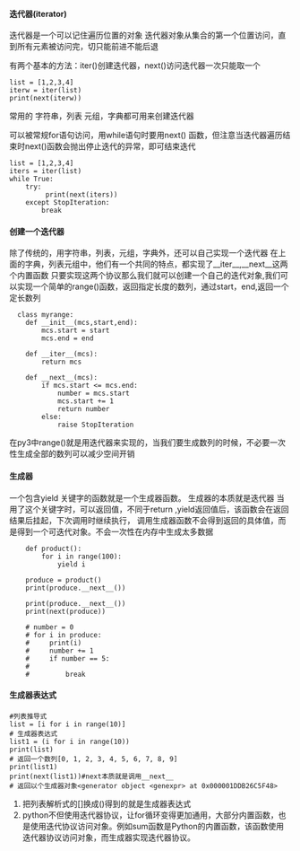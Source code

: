 #### 迭代器(iterator)
迭代器是一个可以记住遍历位置的对象
迭代器对象从集合的第一个位置访问，直到所有元素被访问完，切只能前进不能后退

    
有两个基本的方法：iter()创建迭代器，next()访问迭代器一次只能取一个
    
    list = [1,2,3,4]
    iterw = iter(list)
    print(next(iterw))
    
常用的 字符串，列表 元组，字典都可用来创建迭代器

可以被常规for语句访问，用while语句时要用next() 函数，但注意当迭代器遍历结束时next()函数会抛出停止迭代的异常，即可结束迭代
    
    list = [1,2,3,4]
    iters = iter(list)
    while True:
        try:
             print(next(iters))
        except StopIteration:
            break
        

#### 创建一个迭代器
除了传统的，用字符串，列表，元组，字典外，还可以自己实现一个迭代器
在上面的字典，列表元组中，他们有一个共同的特点，都实现了__iter__,__next__这两个内置函数
只要实现这两个协议那么我们就可以创建一个自己的迭代对象,我们可以实现一个简单的range()函数，返回指定长度的数列，通过start，end,返回一个定长数列

      class myrange:
        def __init__(mcs,start,end):
            mcs.start = start
            mcs.end = end
            
        def __iter__(mcs):
            return mcs
    
        def __next__(mcs):
            if mcs.start <= mcs.end:
                number = mcs.start
                mcs.start += 1
                return number
            else:
                raise StopIteration
                

在py3中range()就是用迭代器来实现的，当我们要生成数列的时候，不必要一次性生成全部的数列可以减少空间开销

#### 生成器
一个包含yield 关键字的函数就是一个生成器函数。
生成器的本质就是迭代器
当用了这个关键字时，可以返回值，不同于return ,yield返回值后，该函数会在返回结果后挂起，下次调用时继续执行，
调用生成器函数不会得到返回的具体值，而是得到一个可迭代对象。不会一次性在内存中生成太多数据

        def product():
            for i in range(100):
                yield i
        
        produce = product()
        print(produce.__next__())
        
        print(produce.__next__())
        print(next(produce))
        
        # number = 0
        # for i in produce:
        #     print(i)
        #     number += 1
        #     if number == 5:
        #
        #         break
#### 生成器表达式

    #列表推导式
    list = [i for i in range(10)]
    # 生成器表达式
    list1 = (i for i in range(10))
    print(list)
    # 返回一个数列[0, 1, 2, 3, 4, 5, 6, 7, 8, 9]
    print(list1)
    print(next(list1))#next本质就是调用__next__
    # 返回以个生成器对象<generator object <genexpr> at 0x000001DDB26C5F48>
    
1. 把列表解析式的[]换成()得到的就是生成器表达式
2. python不但使用迭代器协议，让for循环变得更加通用，大部分内置函数，也是使用迭代协议访问对象。例如sum函数是Python的内置函数，该函数使用迭代器协议访问对象，而生成器实现迭代器协议。
